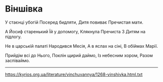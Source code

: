 Віншівка
================================================================

У стаєнці убогій
Посеред бидляти,
Дитя повиває
Пречистая мати.

А Йосиф старенький
Їй у допомогу,
Клякнула Пречиста
З Дитям на підлогу.

Не в царській палаті
Народився Месія,
А в яслах на сіні,
В обіймах Марії.

Прийдім всі до Нього,
Поклін щирий даймо,
Із небесним хором,
Разом заспіваймо.

----------------------------------------------------------------

https://kyrios.org.ua/literature/vinchuvannya/1268-vinshivka.html.txt
